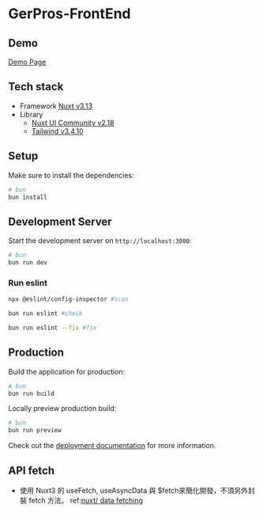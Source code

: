 # GerPros-FrontEnd

## Demo

[Demo Page](https://main.d1hm4l1a6kz6r6.amplifyapp.com/)

## Tech stack

- Framework [Nuxt v3.13](https://nuxt.com/)
- Library
  - [Nuxt UI Community v2.18](https://ui.nuxt.com/)
  - [Tailwind v3.4.10](https://tailwindcss.com/docs/installation)


## Setup

Make sure to install the dependencies:

```bash
# bun
bun install
```

## Development Server

Start the development server on `http://localhost:3000`:

```bash
# bun
bun run dev
```

### Run eslint

```bash
npx @eslint/config-inspector #scan

bun run eslint #check

bun run eslint --fix #fix
```

## Production

Build the application for production:

```bash
# bun
bun run build
```

Locally preview production build:

```bash
# bun
bun run preview
```

Check out the [deployment documentation](https://nuxt.com/docs/getting-started/deployment) for more information.



## API fetch

- 使用 Nuxt3 的 useFetch, useAsyncData 與 $fetch來簡化開發，不須另外封裝 fetch 方法。 ref:[nuxt/ data fetching](https://nuxt.com/docs/getting-started/data-fetching)